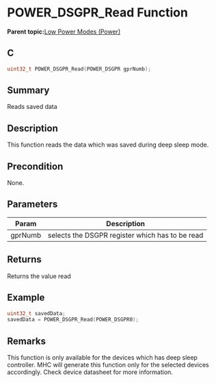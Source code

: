 # POWER\_DSGPR\_Read Function

**Parent topic:**[Low Power Modes \(Power\)](GUID-E9B62E77-7033-44DD-BDB2-16E93E627057.md)

## C

```c
uint32_t POWER_DSGPR_Read(POWER_DSGPR gprNumb);
```

## Summary

Reads saved data

## Description

This function reads the data which was saved during deep sleep mode.

## Precondition

None.

## Parameters

|Param|Description|
|-----|-----------|
|gprNumb|selects the DSGPR register which has to be read|

## Returns

Returns the value read

## Example

```c
uint32_t savedData;
savedData = POWER_DSGPR_Read(POWER_DSGPR0);
```

## Remarks

This function is only available for the devices which has deep sleep controller. MHC will generate this function only for the selected devices accordingly. Check device datasheet for more information.

